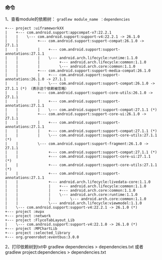 ### 命令
1、查看module的依赖树：
``` gradlew module_name ：dependencies ```
```
+--- project :uiframeworkXX
|    +--- com.android.support:appcompat-v7:22.2.1
|    |    \--- com.android.support:support-v4:22.2.1 -> 26.1.0
|    |         +--- com.android.support:support-compat:26.1.0 -> 27.1.1
|    |         |    +--- com.android.support:support-annotations:27.1.1
|    |         |    \--- android.arch.lifecycle:runtime:1.1.0
|    |         |         +--- android.arch.lifecycle:common:1.1.0
|    |         |         \--- android.arch.core:common:1.1.0
|    |         +--- com.android.support:support-media-compat:26.1.0
|    |         |    +--- com.android.support:support-annotations:26.1.0 -> 27.1.1
|    |         |    \--- com.android.support:support-compat:26.1.0 -> 27.1.1 (*) （表示这个依赖被忽略）
|    |         +--- com.android.support:support-core-utils:26.1.0 -> 27.1.1
|    |         |    +--- com.android.support:support-annotations:27.1.1
|    |         |    \--- com.android.support:support-compat:27.1.1 (*)
|    |         +--- com.android.support:support-core-ui:26.1.0 -> 27.1.1
|    |         |    +--- com.android.support:support-annotations:27.1.1
|    |         |    +--- com.android.support:support-compat:27.1.1 (*)
|    |         |    \--- com.android.support:support-core-utils:27.1.1 (*)
|    |         \--- com.android.support:support-fragment:26.1.0 -> 27.1.1
|    |              +--- com.android.support:support-compat:27.1.1 (*)
|    |              +--- com.android.support:support-core-ui:27.1.1 (*)
|    |              +--- com.android.support:support-core-utils:27.1.1 (*)
|    |              +--- com.android.support:support-annotations:27.1.1
|    |              +--- android.arch.lifecycle:livedata-core:1.1.0
|    |              |    +--- android.arch.lifecycle:common:1.1.0
|    |              |    +--- android.arch.core:common:1.1.0
|    |              |    \--- android.arch.core:runtime:1.1.0
|    |              |         \--- android.arch.core:common:1.1.0
|    |              \--- android.arch.lifecycle:viewmodel:1.1.0
|    \--- com.android.support:support-v4:22.2.1 -> 26.1.0 (*)
+--- project :mvpx
+--- project :network
+--- project :FlycoTabLayout_Lib
|    \--- com.android.support:support-v4:22.1.0 -> 26.1.0 (*)
+--- project :MPChartLib
+--- project :selected_library
+--- org.greenrobot:eventbus:3.0.0

```
2、打印依赖树到txt中
gradlew dependencies > dependencies.txt 或者
gradlew project:dependencies > dependencies.txt

